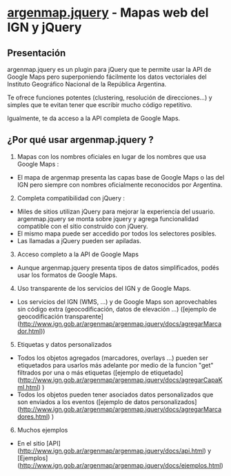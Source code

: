 [argenmap.jquery](http://www.ign.gob.ar/argenmap/argenmap.jquery/docs) - Mapas web del IGN y jQuery
===================================================

Presentación
------------

argenmap.jquery es un plugin para jQuery que te permite usar la API de Google Maps
pero superponiendo fácilmente los datos vectoriales del Instituto Geográfico Nacional
de la República Argentina.

Te ofrece funciones potentes (clustering, resolución de direcciones...) y simples que te evitan tener que escribir mucho código
repetitivo.

Igualmente, te da acceso a la API completa de Google Maps.


¿Por qué usar argenmap.jquery ?
-----------------

1. Mapas con los nombres oficiales en lugar de los nombres que usa Google Maps : 
 - El mapa de argenmap presenta las capas base de Google Maps o las del IGN pero siempre con nombres oficialmente reconocidos por Argentina.

2. Completa compatibilidad con jQuery : 
 - Miles de sitios utilizan jQuery para mejorar la experiencia del usuario. argenmap.jquery se monta sobre jquery y agrega funcionalidad compatible con el sitio construido con jQuery.
 - El mismo mapa puede ser accedido por todos los selectores posibles.
 - Las llamadas a jQuery pueden ser apiladas.

3. Acceso completo a la API de Google Maps
 - Aunque argenmap.jquery presenta tipos de datos simplificados, podés usar los formatos de Google Maps.

4. Uso transparente de los servicios del IGN y de Google Maps.
 - Los servicios del IGN (WMS, ...) y de Google Maps son aprovechables sin código extra (geocodificación, datos de elevación ...) ([ejemplo de geocodificación transparente] (http://www.ign.gob.ar/argenmap/argenmap.jquery/docs/agregarMarcador.html))

5. Etiquetas y datos personalizados
 - Todos los objetos agregados (marcadores, overlays ...) pueden ser etiquetados para usarlos más adelante por medio de la funcion "get"  filtrados por una o más etiquetas ([ejemplo de etiquetado] (http://www.ign.gob.ar/argenmap/argenmap.jquery/docs/agregarCapaKml.html) )
 - Todos los objetos pueden tener asociados datos personalizados que son enviados a los eventos ([ejemplo de datos personalizados] (http://www.ign.gob.ar/argenmap/argenmap.jquery/docs/agregarMarcadores.html) )
 
6. Muchos ejemplos
 - En el sitio [API] (http://www.ign.gob.ar/argenmap/argenmap.jquery/docs/api.html) y [Ejemplos] (http://www.ign.gob.ar/argenmap/argenmap.jquery/docs/ejemplos.html)
